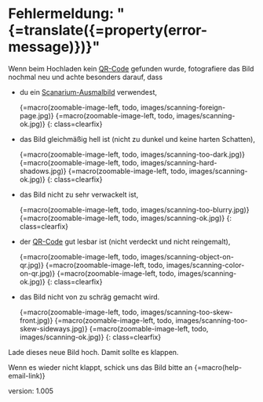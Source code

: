 # Fehlermeldung: "{=translate({=property(error-message)})}"

Wenn beim Hochladen kein [QR-Code](#qr-code) gefunden wurde, fotografiere das Bild nochmal neu und achte besonders darauf, dass

* du ein [Scanarium-Ausmalbild](#scanarium-coloring-pages) verwendest,

    {=macro(zoomable-image-left, todo, images/scanning-foreign-page.jpg)}
    {=macro(zoomable-image-left, todo, images/scanning-ok.jpg)}
{: class=clearfix}

* das Bild gleichmäßig hell ist (nicht zu dunkel und keine harten Schatten),

    {=macro(zoomable-image-left, todo, images/scanning-too-dark.jpg)}
    {=macro(zoomable-image-left, todo, images/scanning-hard-shadows.jpg)}
    {=macro(zoomable-image-left, todo, images/scanning-ok.jpg)}
{: class=clearfix}

* das Bild nicht zu sehr verwackelt ist,

    {=macro(zoomable-image-left, todo, images/scanning-too-blurry.jpg)}
    {=macro(zoomable-image-left, todo, images/scanning-ok.jpg)}
{: class=clearfix}

* der [QR-Code](#qr-code) gut lesbar ist (nicht verdeckt und nicht reingemalt),

    {=macro(zoomable-image-left, todo, images/scanning-object-on-qr.jpg)}
    {=macro(zoomable-image-left, todo, images/scanning-color-on-qr.jpg)}
    {=macro(zoomable-image-left, todo, images/scanning-ok.jpg)}
{: class=clearfix}

* das Bild nicht von zu schräg gemacht wird.

    {=macro(zoomable-image-left, todo, images/scanning-too-skew-front.jpg)}
    {=macro(zoomable-image-left, todo, images/scanning-too-skew-sideways.jpg)}
    {=macro(zoomable-image-left, todo, images/scanning-ok.jpg)}
{: class=clearfix}

Lade dieses neue Bild hoch.
Damit sollte es klappen.

Wenn es wieder nicht klappt, schick uns das Bild bitte an {=macro(help-email-link)}

version: 1.005
